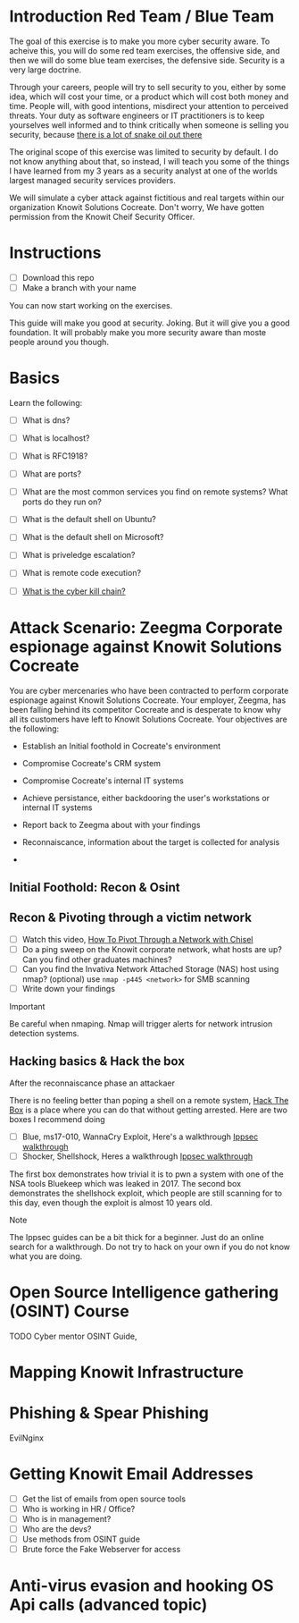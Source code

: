 
# Introduction Red Team / Blue Team

The goal of this exercise is to make you more cyber security aware. To acheive this, you will do some red team exercises, the offensive side, and then we will do some blue team exercises, the defensive side. Security is a very large doctrine. 

Through your careers, people will try to sell security to you, either by some idea, which will cost your time, or a product which will cost both money and time. People will, with good intentions, misdirect your attention to perceived threats. Your duty as software engineers or IT practitioners is to keep yourselves well informed and to think critically when someone is selling you security, because [there is a lot of snake oil out there](https://en.wikipedia.org/wiki/Snake_oil)

The original scope of this exercise was limited to security by default. I do not know anything about that, so instead, I will teach you some of the things I have learned from my 3 years as a security analyst at one of the worlds largest managed security services providers.

We will simulate a cyber attack against fictitious and real targets within our organization Knowit Solutions Cocreate. Don't worry, We have gotten permission from the Knowit Cheif Security Officer.


# Instructions

- [ ] Download this repo
- [ ] Make a branch with your name

You can now start working on the exercises.

This guide will make you good at security. Joking. But it will give you a good foundation. It will probably make you more security aware than moste people around you though.

# Basics
 
Learn the following:

- [ ] What is dns?
- [ ] What is localhost?
- [ ] What is RFC1918?
- [ ] What are ports?
- [ ] What are the most common services you find on remote systems? What ports do they run on?
- [ ] What is the default shell on Ubuntu?
- [ ] What is the default shell on Microsoft?
- [ ] What is priveledge escalation?
- [ ] What is remote code execution?
- [ ] [What is the cyber kill chain?](https://www.eccouncil.org/cybersecurity-exchange/threat-intelligence/cyber-kill-chain-seven-steps-cyberattack/)


# Attack Scenario: Zeegma Corporate espionage against Knowit Solutions Cocreate

You are cyber mercenaries who have been contracted to perform corporate espionage against Knowit Solutions Cocreate. Your employer, Zeegma, has been falling behind its competitor Cocreate and is desperate to know why all its customers have left to Knowit Solutions Cocreate. Your objectives are the following:

- Establish an Initial foothold in Cocreate's environment
- Compromise Cocreate's CRM system
- Compromise Cocreate's internal IT systems
- Achieve persistance, either backdooring the user's workstations or internal IT systems
- Report back to Zeegma about with your findings  



- Reconnaiscance, information about the target is collected for analysis
- 
## Initial Foothold: Recon & Osint 
## 


## Recon & Pivoting through a victim network

- [ ] Watch this video, [How To Pivot Through a Network with Chisel](https://www.youtube.com/watch?v=pbR_BNSOaMk)
- [ ] Do a ping sweep on the Knowit corporate network, what hosts are up? Can you find other graduates machines?
- [ ] Can you find the Invativa Network Attached Storage (NAS) host using nmap? (optional) use `nmap -p445 <network>` for SMB scanning
- [ ] Write down your findings

> [!IMPORTANT] 
> Be careful when nmaping. Nmap will trigger alerts for network intrusion detection systems.

## Hacking basics & Hack the box

After the reconnaiscance phase an attackaer

There is no feeling better than poping a shell on a remote system, [Hack The Box](https://www.hackthebox.com) is a place where you can do that without getting arrested. Here are two boxes I recommend doing

- [ ] Blue, ms17-010, WannaCry Exploit, Here's a walkthrough [Ippsec walkthrough](https://www.youtube.com/watch?v=YRsfX6DW10E)
- [ ] Shocker, Shellshock, Heres a walkthrough [Ippsec walkthrough](https://www.youtube.com/watch?v=IBlTdguhgfY)

The first box demonstrates how trivial it is to pwn a system with one of the NSA tools Bluekeep which was leaked in 2017. The second box demonstrates the shellshock exploit, which people are still scanning for to this day, even though the exploit is almost 10 years old.

>[!NOTE]
> The Ippsec guides can be a bit thick for a beginner. Just do an online search for a walkthrough. Do not try to hack on your own if you do not know what you are doing.

# Open Source Intelligence gathering (OSINT) Course

TODO Cyber mentor OSINT Guide, 

# Mapping Knowit Infrastructure

# Phishing & Spear Phishing

EvilNginx

# Getting Knowit Email Addresses

- [ ] Get the list of emails from open source tools
- [ ] Who is working in HR / Office?
- [ ] Who is in management?
- [ ] Who are the devs?
- [ ] Use methods from OSINT guide
- [ ] Brute force the Fake Webserver for access

# Anti-virus evasion and hooking OS Api calls (advanced topic)
